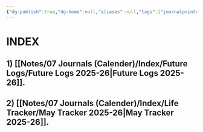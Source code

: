 ```yaml
---
{"dg-publish":true,"dg-home":null,"aliases":null,"tags":["journalpointer"],"permalink":"/notes/07-journals-calender/index/index-2025/","dgPassFrontmatter":true,"updated":"2025-04-30T23:18:21.340+05:30"}
---
```


# INDEX

## 1) [[Notes/07 Journals (Calender)/Index/Future Logs/Future Logs 2025-26\|Future Logs 2025-26]].
## 2) [[Notes/07 Journals (Calender)/Index/Life Tracker/May Tracker 2025-26\|May Tracker 2025-26]].